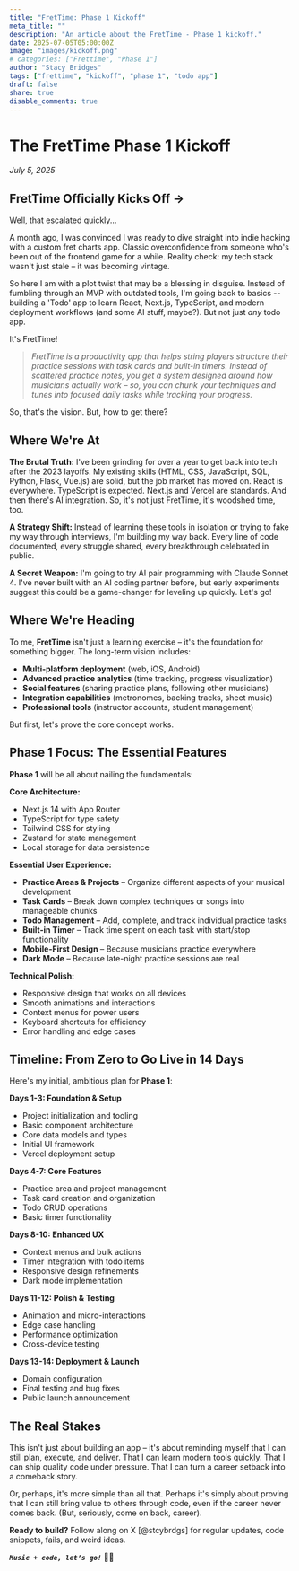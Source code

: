 ```yaml
---
title: "FretTime: Phase 1 Kickoff"
meta_title: ""
description: "An article about the FretTime - Phase 1 kickoff."
date: 2025-07-05T05:00:00Z
image: "images/kickoff.png"
# categories: ["Frettime", "Phase 1"]
author: "Stacy Bridges"
tags: ["frettime", "kickoff", "phase 1", "todo app"]
draft: false
share: true
disable_comments: true
---
```


# The FretTime Phase 1 Kickoff

_July 5, 2025_

## FretTime Officially Kicks Off ->

Well, that escalated quickly...

A month ago, I was convinced I was ready to dive straight into indie hacking with a custom fret charts app. Classic overconfidence from someone who's been out of the frontend game for a while. Reality check: my tech stack wasn't just stale – it was becoming vintage.

So here I am with a plot twist that may be a blessing in disguise. Instead of fumbling through an MVP with outdated tools, I'm going back to basics -- building a 'Todo' app to learn React, Next.js, TypeScript, and modern deployment workflows (and some AI stuff, maybe?). But not just _any_ todo app.

It's FretTime!

> _FretTime is a productivity app that helps string players structure their practice sessions with task cards and built-in timers. Instead of scattered practice notes, you get a system designed around how musicians actually work – so, you can chunk your techniques and tunes into focused daily tasks while tracking your progress._

So, that's the vision. But, how to get there?

## Where We're At

**The Brutal Truth:** I've been grinding for over a year to get back into tech after the 2023 layoffs. My existing skills (HTML, CSS, JavaScript, SQL, Python, Flask, Vue.js) are solid, but the job market has moved on. React is everywhere. TypeScript is expected. Next.js and Vercel are standards. And then there's AI integration. So, it's not just FretTime, it's woodshed time, too.

**A Strategy Shift:** Instead of learning these tools in isolation or trying to fake my way through interviews, I'm building my way back. Every line of code documented, every struggle shared, every breakthrough celebrated in public.

**A Secret Weapon:** I'm going to try AI pair programming with Claude Sonnet 4. I've never built with an AI coding partner before, but early experiments suggest this could be a game-changer for leveling up quickly. Let's go!

## Where We're Heading

To me, **FretTime** isn't just a learning exercise – it's the foundation for something bigger. The long-term vision includes:

- **Multi-platform deployment** (web, iOS, Android)
- **Advanced practice analytics** (time tracking, progress visualization)
- **Social features** (sharing practice plans, following other musicians)
- **Integration capabilities** (metronomes, backing tracks, sheet music)
- **Professional tools** (instructor accounts, student management)

But first, let's prove the core concept works.

## Phase 1 Focus: The Essential Features

**Phase 1** will be all about nailing the fundamentals:

**Core Architecture:**

- Next.js 14 with App Router
- TypeScript for type safety
- Tailwind CSS for styling
- Zustand for state management
- Local storage for data persistence

**Essential User Experience:**

- **Practice Areas & Projects** – Organize different aspects of your musical development
- **Task Cards** – Break down complex techniques or songs into manageable chunks
- **Todo Management** – Add, complete, and track individual practice tasks
- **Built-in Timer** – Track time spent on each task with start/stop functionality
- **Mobile-First Design** – Because musicians practice everywhere
- **Dark Mode** – Because late-night practice sessions are real

**Technical Polish:**

- Responsive design that works on all devices
- Smooth animations and interactions
- Context menus for power users
- Keyboard shortcuts for efficiency
- Error handling and edge cases

## Timeline: From Zero to Go Live in 14 Days

Here's my initial, ambitious plan for **Phase 1**:

**Days 1-3: Foundation & Setup**

- Project initialization and tooling
- Basic component architecture
- Core data models and types
- Initial UI framework
- Vercel deployment setup

**Days 4-7: Core Features**

- Practice area and project management
- Task card creation and organization
- Todo CRUD operations
- Basic timer functionality

**Days 8-10: Enhanced UX**

- Context menus and bulk actions
- Timer integration with todo items
- Responsive design refinements
- Dark mode implementation

**Days 11-12: Polish & Testing**

- Animation and micro-interactions
- Edge case handling
- Performance optimization
- Cross-device testing

**Days 13-14: Deployment & Launch**

- Domain configuration
- Final testing and bug fixes
- Public launch announcement

## The Real Stakes

This isn't just about building an app – it's about reminding myself that I can still plan, execute, and deliver. That I can learn modern tools quickly. That I can ship quality code under pressure. That I can turn a career setback into a comeback story.

Or, perhaps, it's more simple than all that. Perhaps it's simply about proving that I can still bring value to others through code, even if the career never comes back. (But, seriously, come on back, career).

**Ready to build?** Follow along on X [@stcybrdgs] for regular updates, code snippets, fails, and weird ideas.

**_`Music + code, let’s go!`_** 🎸🚀
